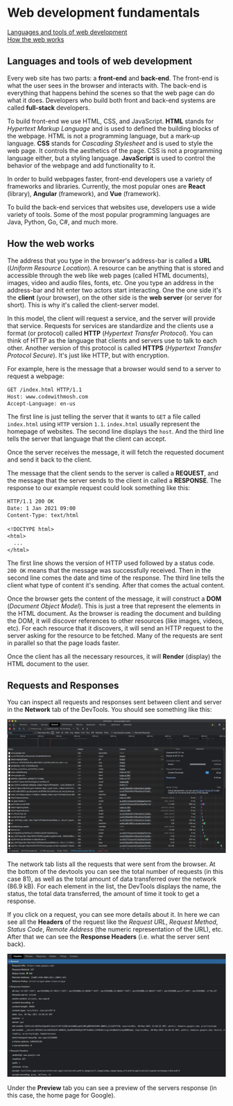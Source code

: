 # Web development fundamentals

[Languages and tools of web development](#languages-and-tools-of-web-development)  
[How the web works](#how-the-web-works)  

## Languages and tools of web development

Every web site has two parts: a **front-end** and **back-end**. The front-end is what the user sees in the browser and interacts with. The back-end is everything that happens behind the scenes so that the web page can do what it does. Developers who build both front and back-end systems are called **full-stack** developers.

To build front-end we use HTML, CSS, and JavaScript. **HTML** stands for *Hypertext Markup Language* and is used to defined the building blocks of the webpage. HTML is not a programming language, but a mark-up language. **CSS** stands for *Cascading Stylesheet* and is used to style the web page. It controls the aesthetics of the page. CSS is not a programming language either, but a styling language. **JavaScript** is used to control the behavior of the webpage and add functionality to it.

In order to build webpages faster, front-end developers use a variety of frameworks and libraries. Currently, the most popular ones are **React** (library), **Angular** (framework), and **Vue** (framework).

To build the back-end services that websites use, developers use a wide variety of tools. Some of the most popular programming languages are Java, Python, Go, C#, and much more.

## How the web works

The address that you type in the browser's address-bar is called a **URL** (*Uniform Resource Location*). A resource can be anything that is stored and accessible through the web like web pages (called HTML documents), images, video and audio files, fonts, etc. One you type an address in the address-bar and hit enter two actors start interacting. One the one side it's the **client** (your browser), on the other side is the **web server** (or server for short). This is why it's called the client-server model.

In this model, the client will request a service, and the server will provide that service. Requests for services are standardize and the clients use a format (or protocol) called **HTTP** (*Hypertext Transfer Protocol*). You can think of HTTP as the language that clients and servers use to talk to each other. Another version of this protocol is called **HTTPS** (*Hypertext Transfer Protocol Secure*). It's just like HTTP, but with encryption.

For example, here is the message that a browser would send to a server to request a webpage:

``` text
GET /index.html HTTP/1.1
Host: www.codewithmosh.com
Accept-Language: en-us
```

The first line is just telling the server that it wants to `GET` a file called `index.html` using `HTTP` version `1.1`. `index.html` usually represent the homepage of websites. The second line displays the `host`. And the third line tells the server that language that the client can accept.

Once the server receives the message, it will fetch the requested document and send it back to the client.

The message that the client sends to the server is called a **REQUEST**, and the message that the server sends to the client in called a **RESPONSE**. The response to our example request could look something like this:

``` text
HTTP/1.1 200 OK
Date: 1 Jan 2021 09:00
Content-Type: text/html

<!DOCTYPE html>
<html>
  ...
</html>
```

The first line shows the version of HTTP used followed by a status code. `200 OK` means that the message was successfully received. Then in the second line comes the date and time of the response. The third line tells the client what type of content it's sending. After that comes the actual content.

Once the browser gets the content of the message, it will construct a **DOM** (*Document Object Model*). This is just a tree that represent the elements in the HTML document. As the browser is reading the document and building the DOM, it will discover references to other resources (like images, videos, etc). For each resource that it discovers, it will send an HTTP request to the server asking for the resource to be fetched. Many of the requests are sent in parallel so that the page loads faster.

Once the client has all the necessary resources, it will **Render** (display) the HTML document to the user.

## Requests and Responses

You can inspect all requests and responses sent between client and server in the **Network** tab of the DevTools. You should see something like this:

![dev tools](img/01_devtools.png)

The network tab lists all the requests that were sent from the browser. At the bottom of the devtools you can see the total number of requests (in this case 81), as well as the total amount of data transferred over the network (86.9 kB). For each element in the list, the DevTools displays the name, the status, the total data transferred, the amount of time it took to get a response.

If you click on a request, you can see more details about it. In here we can see all the **Headers** of the request like the *Request URL*, *Request Method*, *Status Code*, *Remote Address* (the numeric representation of the URL), etc. After that we can see the **Response Headers** (i.e. what the server sent back).

![headers](img/02_headers.png)

Under the **Preview** tab you can see a preview of the servers response (in this case, the home page for Google).
